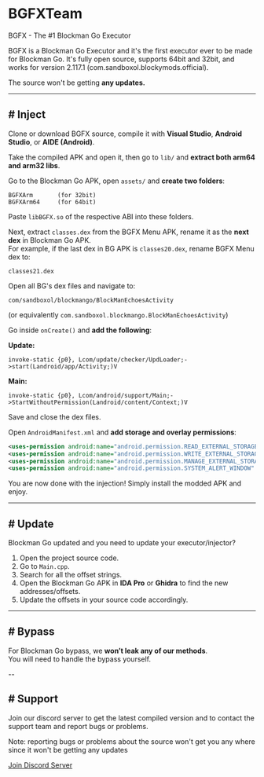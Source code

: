 # BGFXTeam  
BGFX - The #1 Blockman Go Executor  

BGFX is a Blockman Go Executor and it's the first executor ever to be made for Blockman Go. It's fully open source, supports 64bit and 32bit, and works for version 2.117.1 (com.sandboxol.blockymods.official).  

The source won't be getting **any updates.**

---

## # Inject

Clone or download BGFX source, compile it with **Visual Studio**, **Android Studio**, or **AIDE (Android)**.  

Take the compiled APK and open it, then go to `lib/` and **extract both arm64 and arm32 libs**.  

Go to the Blockman Go APK, open `assets/` and **create two folders**:  

```text
BGFXArm       (for 32bit)
BGFXArm64     (for 64bit)
```

Paste `libBGFX.so` of the respective ABI into these folders.  

Next, extract `classes.dex` from the BGFX Menu APK, rename it as the **next dex** in Blockman Go APK.  
For example, if the last dex in BG APK is `classes20.dex`, rename BGFX Menu dex to:  

```text
classes21.dex
```

Open all BG's dex files and navigate to:  

```text
com/sandboxol/blockmango/BlockManEchoesActivity
```
(or equivalently `com.sandboxol.blockmango.BlockManEchoesActivity`)  

Go inside `onCreate()` and **add the following**:

**Update:**
```smali
invoke-static {p0}, Lcom/update/checker/UpdLoader;->start(Landroid/app/Activity;)V
```

**Main:**
```smali
invoke-static {p0}, Lcom/android/support/Main;->StartWithoutPermission(Landroid/content/Context;)V
```

Save and close the dex files.  

Open `AndroidManifest.xml` and **add storage and overlay permissions**:  

```xml
<uses-permission android:name="android.permission.READ_EXTERNAL_STORAGE" />
<uses-permission android:name="android.permission.WRITE_EXTERNAL_STORAGE" />
<uses-permission android:name="android.permission.MANAGE_EXTERNAL_STORAGE" />
<uses-permission android:name="android.permission.SYSTEM_ALERT_WINDOW" />
```

You are now done with the injection! Simply install the modded APK and enjoy.  

---

## # Update

Blockman Go updated and you need to update your executor/injector?  

1. Open the project source code.  
2. Go to `Main.cpp`.  
3. Search for all the offset strings.  
4. Open the Blockman Go APK in **IDA Pro** or **Ghidra** to find the new addresses/offsets.  
5. Update the offsets in your source code accordingly.  

---

## # Bypass

For Blockman Go bypass, we **won’t leak any of our methods**.  
You will need to handle the bypass yourself.


--

## # Support

Join our discord server to get the latest compiled version and to contact the support team and report bugs or problems. 

Note: reporting bugs or problems about the source won't get you any where since it won't be getting any updates

[Join Discord Server](https://discord.gg/XeQVj2vZHk)

